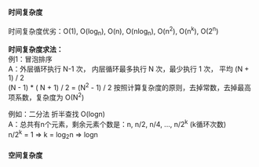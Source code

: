 #### 时间复杂度
时间复杂度优劣：O(1), O(log<sub>n</sub>), O(n), O(nlog<sub>n</sub>), O(n<sup>2</sup>), O(n<sup>k</sup>), O(2<sup>n</sup>)

**时间复杂度求法：**  
例1：冒泡排序  
A：外层循环执行 N-1 次， 内层循环最多执行 N 次，最少执行 1 次， 平均 (N + 1) / 2  
(N - 1) * ( N + 1) / 2 = (N<sup>2</sup> - 1) / 2 按照计算复杂度的原则，去掉常数，去掉最高项系数，复杂度为 O(N<sup>2</sup>)  

例如：二分法 折半查找 O(logn)  
A：总共有n个元素，剩余元素个数是：n, n/2, n/4, ..., n/2<sup>k</sup> (k循环次数)  
n/2<sup>k</sup> = 1 => k = log<sub>2</sub>n => logn

#### 空间复杂度